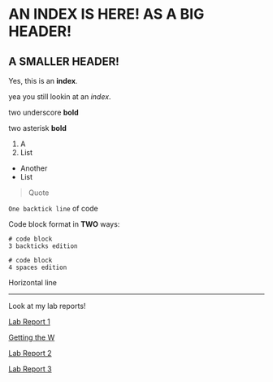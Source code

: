 # AN INDEX IS HERE! AS A BIG HEADER!
## A SMALLER HEADER!
Yes, this is an **index**.

yea you still lookin at an *index*.

two underscore __bold__

two asterisk **bold**

1. A
2. List
* Another
* List

> Quote

`One backtick line` of code

Code block format in **TWO** ways:

```
# code block
3 backticks edition
```
    # code block
    4 spaces edition

Horizontal line

***

Look at my lab reports! 

[Lab Report 1](https://rickyj1337.github.io/cse15l-lab-reports/lab-report-1-week-0)

[Getting the W](https://rickyj1337.github.io/cse15l-lab-reports/theW)

[Lab Report 2](https://rickyj1337.github.io/cse15l-lab-reports/lab-report-week-1)

[Lab Report 3](https://rickyj1337.github.io/cse15l-lab-reports/lab-report-week-3)
